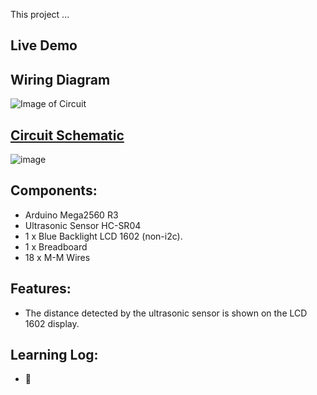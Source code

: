 This project ...

## Live Demo
[comment]: # (insert video in the next line)


## Wiring Diagram
![Image of Circuit]()

## [Circuit Schematic]()
![image]()

## Components:
- Arduino Mega2560 R3
- Ultrasonic Sensor HC-SR04
- 1 x Blue Backlight LCD 1602 (non-i2c).
- 1 x Breadboard
- 18 x M-M Wires

## Features:
- The distance detected by the ultrasonic sensor is shown on the LCD 1602 display.

## Learning Log:
- 🤖